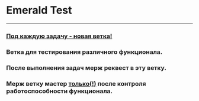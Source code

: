 # Emerald Test

---

<h3> <u>Под каждую задачу - новая ветка!</u> </h3>
<h3> Ветка для тестирования различного функционала.</h3>
<h3>После выполнения задач мерж реквест в эту ветку. </h3> 
<h3> Мерж ветку мастер <u>только(!)</u> после контроля работоспособности функционала.</h3>
